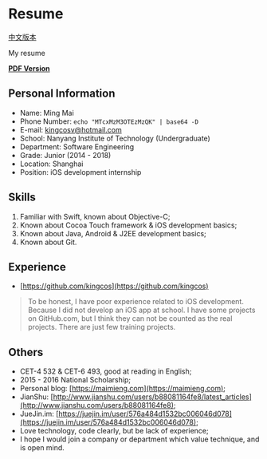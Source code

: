 # Resume

[中文版本](README.md)

My resume

**[PDF Version](https://github.com/kingcos/Resume/releases/tag/v1.0-beta)**

## Personal Information

- Name: Ming Mai
- Phone Number: `echo "MTcxMzM3OTEzMzQK" | base64 -D`
- E-mail: [kingcosv@hotmail.com](mailto:kingcosv@hotmail.com)
- School: Nanyang Institute of Technology (Undergraduate)
- Department: Software Engineering
- Grade: Junior (2014 - 2018)
- Location: Shanghai
- Position: iOS development internship

## Skills

1. Familiar with Swift, known about Objective-C;
2. Known about Cocoa Touch framework & iOS development basics;
3. Known about Java, Android & J2EE development basics;
4. Known about Git.

## Experience

- [https://github.com/kingcos](https://github.com/kingcos)

> To be honest, I have poor experience related to iOS development. Because I did not develop an iOS app at school. I have some projects on GitHub.com, but I think they can not be counted as the real projects. There are just few training projects.

## Others

- CET-4 532 & CET-6 493, good at reading in English;
- 2015 - 2016 National Scholarship;
- Personal blog: [https://maimieng.com](https://maimieng.com);
- JianShu: [http://www.jianshu.com/users/b88081164fe8/latest_articles](http://www.jianshu.com/users/b88081164fe8);
- JueJin.im: [https://juejin.im/user/576a484d1532bc006046d078](https://juejin.im/user/576a484d1532bc006046d078);
- Love technology, code clearly, but be lack of experience;
- I hope I would join a company or department which value technique, and is open mind.
